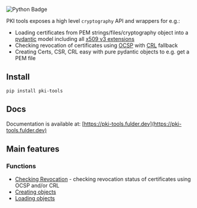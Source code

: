 ![Python Badge](https://img.shields.io/badge/python-3.8%2B-blue.svg?style=for-the-badge&logo=python)

PKI tools exposes a high level `cryptography` API and wrappers for e.g.:

* Loading certificates from PEM strings/files/cryptography object into
  a [pydantic][pydantic-docs] model including all
  [x509 v3 extensions][ext-draft]
* Checking revocation of certificates using [OCSP][ocsp-draft] with
  [CRL][crl-draft] fallback
* Creating Certs, CSR, CRL easy with pure pydantic objects to e.g. get a
  PEM file

## Install

`pip install pki-tools`

## Docs

Documentation is available
at: [https://pki-tools.fulder.dev](https://pki-tools.fulder.dev)

## Main features

### Functions

* [Checking Revocation][revoke-check] - checking revocation status of certificates using OCSP and/or CRL
* [Creating objects][create-objects]
* [Loading objects][load-objects]


[pydantic-docs]: https://docs.pydantic.dev/latest/

[ocsp-draft]: https://datatracker.ietf.org/doc/html/rfc5280.html#section-4.2.2.1

[crl-draft]: https://datatracker.ietf.org/doc/html/rfc5280.html#section-4.2.1.13

[ext-draft]: https://datatracker.ietf.org/doc/html/rfc5280.html#section-4.2

[revoke-check]: https://pki-tools.fulder.dev/examples/check_revocation/#checking-revocation

[create-objects]: https://pki-tools.fulder.dev/examples/creating/#creating-objects

[load-objects]: https://pki-tools.fulder.dev/examples/loading/#loading-objects